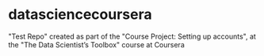 # datasciencecoursera
"Test Repo" created as part of the "Course Project: Setting up accounts", at the "The Data Scientist’s Toolbox" course at Coursera
